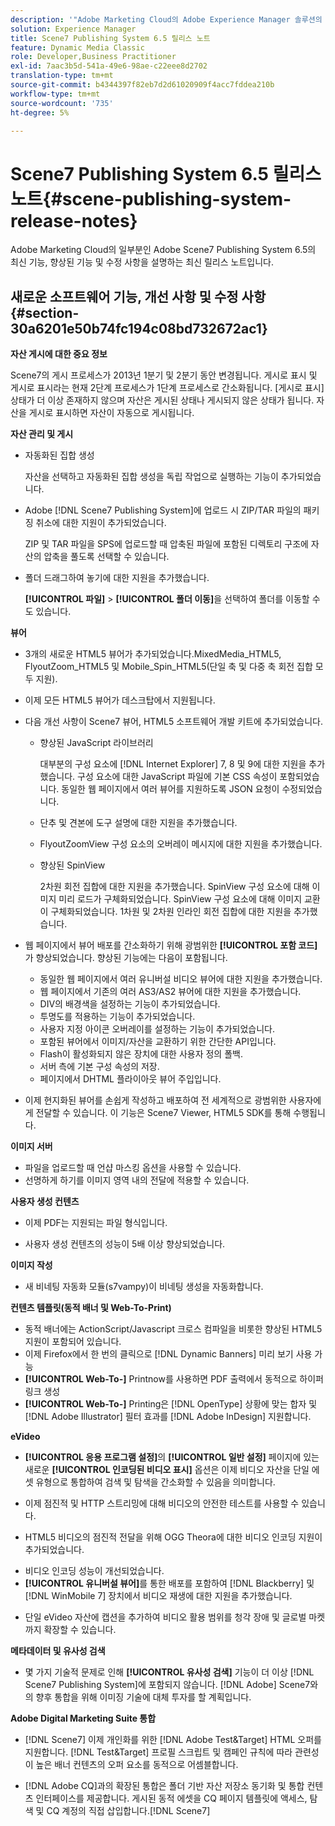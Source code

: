 ```yaml
---
description: '"Adobe Marketing Cloud의 Adobe Experience Manager 솔루션의 일부인 Adobe Scene7 Publishing System 6.5의 최신 기능, 향상된 기능 및 수정 사항을 설명하는 최신 릴리스 노트입니다."'
solution: Experience Manager
title: Scene7 Publishing System 6.5 릴리스 노트
feature: Dynamic Media Classic
role: Developer,Business Practitioner
exl-id: 7aac3b5d-541a-49e6-98ae-c22eee8d2702
translation-type: tm+mt
source-git-commit: b4344397f82eb7d2d61020909f4acc7fddea210b
workflow-type: tm+mt
source-wordcount: '735'
ht-degree: 5%

---
```


# Scene7 Publishing System 6.5 릴리스 노트{#scene-publishing-system-release-notes}

Adobe Marketing Cloud의 일부분인 Adobe Scene7 Publishing System 6.5의 최신 기능, 향상된 기능 및 수정 사항을 설명하는 최신 릴리스 노트입니다.

## 새로운 소프트웨어 기능, 개선 사항 및 수정 사항 {#section-30a6201e50b74fc194c08bd732672ac1}

**자산 게시에 대한 중요 정보**

Scene7의 게시 프로세스가 2013년 1분기 및 2분기 동안 변경됩니다. 게시로 표시 및 게시로 표시라는 현재 2단계 프로세스가 1단계 프로세스로 간소화됩니다. [게시로 표시] 상태가 더 이상 존재하지 않으며 자산은 게시된 상태나 게시되지 않은 상태가 됩니다. 자산을 게시로 표시하면 자산이 자동으로 게시됩니다. 

**자산 관리 및 게시**

* 자동화된 집합 생성

   자산을 선택하고 자동화된 집합 생성을 독립 작업으로 실행하는 기능이 추가되었습니다.
* Adobe [!DNL Scene7 Publishing System]에 업로드 시 ZIP/TAR 파일의 패키징 취소에 대한 지원이 추가되었습니다.

   ZIP 및 TAR 파일을 SPS에 업로드할 때 압축된 파일에 포함된 디렉토리 구조에 자산의 압축을 풀도록 선택할 수 있습니다.

* 폴더 드래그하여 놓기에 대한 지원을 추가했습니다.

   **[!UICONTROL 파일]** > **[!UICONTROL 폴더 이동]**&#x200B;을 선택하여 폴더를 이동할 수도 있습니다.

**뷰어**

* 3개의 새로운 HTML5 뷰어가 추가되었습니다.MixedMedia_HTML5, FlyoutZoom_HTML5 및 Mobile_Spin_HTML5(단일 축 및 다중 축 회전 집합 모두 지원).

<!-- 
  [More information](http://help.adobe.com/en_US/scene7/using/WS6E593DEA-7D81-4cd6-84B0-85E8BB274176.html#WS1c46793299cf21d77e926d1613177f0a020-8000.html).  -->
* 이제 모든 HTML5 뷰어가 데스크탑에서 지원됩니다.

<!--   [More information](http://help.adobe.com/en_US/scene7/using/WS6E593DEA-7D81-4cd6-84B0-85E8BB274176.html#WS1c46793299cf21d77e926d1613177f0a020-8000.html). -->
* 다음 개선 사항이 Scene7 뷰어, HTML5 소프트웨어 개발 키트에 추가되었습니다.

   * 향상된 JavaScript 라이브러리

      대부분의 구성 요소에 [!DNL Internet Explorer] 7, 8 및 9에 대한 지원을 추가했습니다. 구성 요소에 대한 JavaScript 파일에 기본 CSS 속성이 포함되었습니다. 동일한 웹 페이지에서 여러 뷰어를 지원하도록 JSON 요청이 수정되었습니다.

   * 단추 및 견본에 도구 설명에 대한 지원을 추가했습니다.
   * FlyoutZoomView 구성 요소의 오버레이 메시지에 대한 지원을 추가했습니다.
   * 향상된 SpinView

      2차원 회전 집합에 대한 지원을 추가했습니다. SpinView 구성 요소에 대해 이미지 미리 로드가 구체화되었습니다. SpinView 구성 요소에 대해 이미지 교환이 구체화되었습니다. 1차원 및 2차원 인라인 회전 집합에 대한 지원을 추가했습니다.

* 웹 페이지에서 뷰어 배포를 간소화하기 위해 광범위한 **[!UICONTROL 포함 코드]**&#x200B;가 향상되었습니다. 향상된 기능에는 다음이 포함됩니다.

   * 동일한 웹 페이지에서 여러 유니버설 비디오 뷰어에 대한 지원을 추가했습니다.
   * 웹 페이지에서 기존의 여러 AS3/AS2 뷰어에 대한 지원을 추가했습니다.
   * DIV의 배경색을 설정하는 기능이 추가되었습니다.
   * 투명도를 적용하는 기능이 추가되었습니다.
   * 사용자 지정 아이콘 오버레이를 설정하는 기능이 추가되었습니다.
   * 포함된 뷰어에서 이미지/자산을 교환하기 위한 간단한 API입니다.
   * Flash이 활성화되지 않은 장치에 대한 사용자 정의 폴백.
   * 서버 측에 기본 구성 속성의 저장.
   * 페이지에서 DHTML 플라이아웃 뷰어 주입입니다.

* 이제 현지화된 뷰어를 손쉽게 작성하고 배포하여 전 세계적으로 광범위한 사용자에게 전달할 수 있습니다. 이 기능은 Scene7 Viewer, HTML5 SDK를 통해 수행됩니다.

**이미지 서버**

* 파일을 업로드할 때 언샵 마스킹 옵션을 사용할 수 있습니다.
* 선명하게 하기를 이미지 영역 내의 전달에 적용할 수 있습니다.

**사용자 생성 컨텐츠**

* 이제 PDF는 지원되는 파일 형식입니다.

<!--   [More information](http://help.adobe.com/en_US/scene7/using/WSe8b0455615e2dc47-2df907a712f31201b35-8000.html).  -->
* 사용자 생성 컨텐츠의 성능이 5배 이상 향상되었습니다.

**이미지 작성**

* 새 비네팅 자동화 모듈(s7vampy)이 비네팅 생성을 자동화합니다.

**컨텐츠 템플릿(동적 배너 및 Web-To-Print)**

* 동적 배너에는 ActionScript/Javascript 크로스 컴파일을 비롯한 향상된 HTML5 지원이 포함되어 있습니다.
* 이제 Firefox에서 한 번의 클릭으로 [!DNL Dynamic Banners] 미리 보기 사용 가능
* **[!UICONTROL Web-To-]** Printnow를 사용하면 PDF 출력에서 동적으로 하이퍼링크 생성
* **[!UICONTROL Web-To-]** Printing은  [!DNL OpenType] 상황에 맞는 합자 및  [!DNL Adobe Illustrator] 필터 효과를  [!DNL Adobe InDesign] 지원합니다.

**eVideo**

* **[!UICONTROL 응용 프로그램 설정]**&#x200B;의 **[!UICONTROL 일반 설정]** 페이지에 있는 새로운 **[!UICONTROL 인코딩된 비디오 표시]** 옵션은 이제 비디오 자산을 단일 에셋 유형으로 통합하여 검색 및 탐색을 간소화할 수 있음을 의미합니다.

<!--   [More information](http://help.adobe.com/en_US/scene7/using/WSCCBA9D3A-06A3-4f29-AF6B-36CBB2A655F1.html).  -->

* 이제 점진적 및 HTTP 스트리밍에 대해 비디오의 안전한 테스트를 사용할 수 있습니다.

<!--   [More information](http://help.adobe.com/en_US/scene7/using/WSd968ca97bf01df72-5efde3a123268dd80f5-8000.html). -->
* HTML5 비디오의 점진적 전달을 위해 OGG Theora에 대한 비디오 인코딩 지원이 추가되었습니다.

<!--   [More information](http://help.adobe.com/en_US/scene7/using/WSE86ACF2B-BD50-4c48-A1D7-9CD4405B62D0.html#WS1c46793299cf21d7-39fae9c1131ba8968f7-7fff.html). -->
* 비디오 인코딩 성능이 개선되었습니다.
* **[!UICONTROL 유니버설 뷰어]**&#x200B;를 통한 배포를 포함하여 [!DNL Blackberry] 및 [!DNL WinMobile 7] 장치에서 비디오 재생에 대한 지원을 추가했습니다.

<!--   [More information](http://help.adobe.com/en_US/scene7/using/WS6E593DEA-7D81-4cd6-84B0-85E8BB274176.html#WS1c46793299cf21d77e926d1613177f0a020-8000.html) or the [eVideo chapter](http://help.adobe.com/en_US/scene7/using/WS53492AE1-6029-45d8-BF80-F4B5CF33EB08.html). -->

* 단일 eVideo 자산에 캡션을 추가하여 비디오 활용 범위를 청각 장애 및 글로벌 마켓까지 확장할 수 있습니다.

<!--   See [More information](http://help.adobe.com/en_US/scene7/using/WS98ca2e6790647c06-6f6f53e137b959f094-8000.html). -->

**메타데이터 및 유사성 검색**

* 몇 가지 기술적 문제로 인해 **[!UICONTROL 유사성 검색]** 기능이 더 이상 [!DNL Scene7 Publishing System]에 포함되지 않습니다. [!DNL Adobe] Scene7와의 향후 통합을 위해 이미징 기술에 대체 투자를 할 계획입니다.

**Adobe Digital Marketing Suite 통합**

* [!DNL Scene7] 이제 개인화를 위한  [!DNL Adobe Test&Target] HTML 오퍼를 지원합니다. [!DNL Test&Target] 프로필 스크립트 및 캠페인 규칙에 따라 관련성이 높은 배너 컨텐츠의 오퍼 요소를 동적으로 어셈블합니다.

* [!DNL Adobe CQ]과의 확장된 통합은 폴더 기반 자산 저장소 동기화 및 통합 컨텐츠 인터페이스를 제공합니다. 게시된 동적 에셋을 CQ 페이지 템플릿에 액세스, 탐색 및 CQ 계정의 직접 삽입합니다.[!DNL Scene7]
